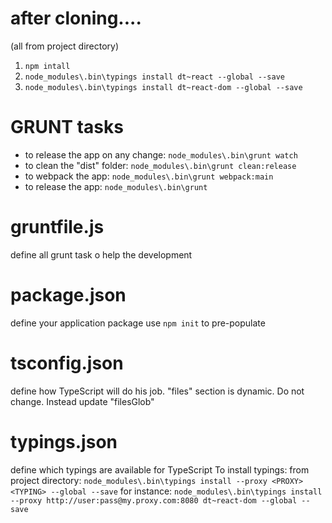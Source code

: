 # after cloning....
(all from project directory)
1. `npm intall`
2. `node_modules\.bin\typings install dt~react --global --save`
3. `node_modules\.bin\typings install dt~react-dom --global --save`

# GRUNT tasks
- to release the app on any change: `node_modules\.bin\grunt watch`
- to clean the "dist" folder: `node_modules\.bin\grunt clean:release`
- to webpack the app: `node_modules\.bin\grunt webpack:main`
- to release the app: `node_modules\.bin\grunt`

# gruntfile.js
define all grunt task o help the development

# package.json
define your application package
use `npm init` to pre-populate

# tsconfig.json
define how TypeScript will do his job.
"files" section is dynamic. Do not change.
Instead update "filesGlob"

# typings.json
define which typings are available for TypeScript
To install typings:
  from project directory:
  `node_modules\.bin\typings install --proxy <PROXY> <TYPING> --global --save`
  for instance:
  `node_modules\.bin\typings install --proxy http://user:pass@my.proxy.com:8080 dt~react-dom --global --save`
